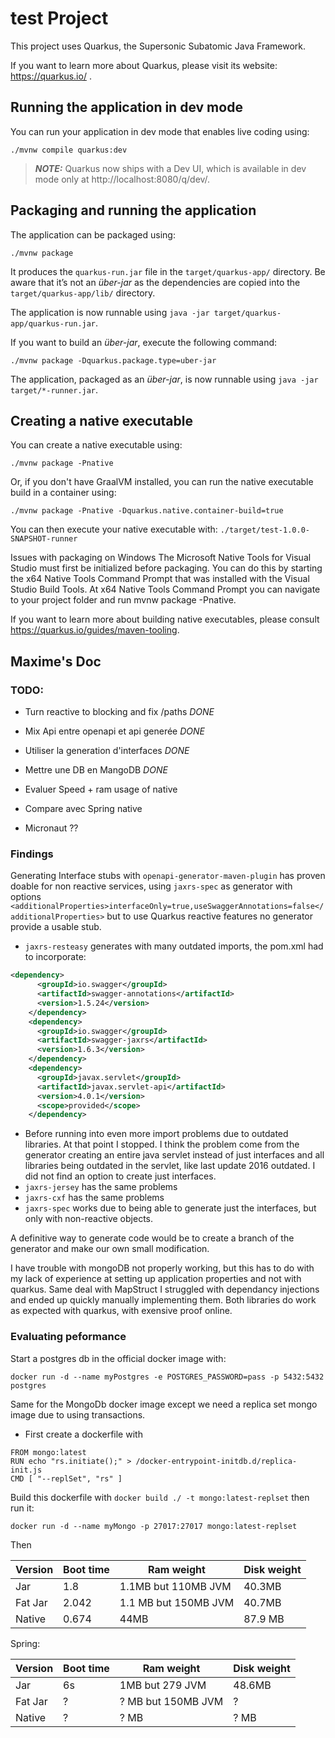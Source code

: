 # test Project

This project uses Quarkus, the Supersonic Subatomic Java Framework.

If you want to learn more about Quarkus, please visit its website: https://quarkus.io/ .

## Running the application in dev mode

You can run your application in dev mode that enables live coding using:
```shell script
./mvnw compile quarkus:dev
```

> **_NOTE:_**  Quarkus now ships with a Dev UI, which is available in dev mode only at http://localhost:8080/q/dev/.

## Packaging and running the application

The application can be packaged using:
```shell script
./mvnw package
```
It produces the `quarkus-run.jar` file in the `target/quarkus-app/` directory.
Be aware that it’s not an _über-jar_ as the dependencies are copied into the `target/quarkus-app/lib/` directory.

The application is now runnable using `java -jar target/quarkus-app/quarkus-run.jar`.

If you want to build an _über-jar_, execute the following command:
```shell script
./mvnw package -Dquarkus.package.type=uber-jar
```

The application, packaged as an _über-jar_, is now runnable using `java -jar target/*-runner.jar`.

## Creating a native executable

You can create a native executable using: 
```shell script
./mvnw package -Pnative
```

Or, if you don't have GraalVM installed, you can run the native executable build in a container using: 
```shell script
./mvnw package -Pnative -Dquarkus.native.container-build=true
```

You can then execute your native executable with: `./target/test-1.0.0-SNAPSHOT-runner`

Issues with packaging on Windows
The Microsoft Native Tools for Visual Studio must first be initialized before packaging. You can do this by starting the x64 Native Tools Command Prompt that was installed with the Visual Studio Build Tools. At x64 Native Tools Command Prompt you can navigate to your project folder and run mvnw package -Pnative.

If you want to learn more about building native executables, please consult https://quarkus.io/guides/maven-tooling.

## Maxime's Doc

### TODO:
* Turn reactive to blocking and fix /paths *DONE*

* Mix Api entre openapi et api generée *DONE*

* Utiliser la generation d'interfaces *DONE*

* Mettre une DB en MangoDB *DONE*

* Evaluer Speed + ram usage of native

* Compare avec Spring native

* Micronaut ??

### Findings

Generating Interface stubs with `openapi-generator-maven-plugin` has proven doable for non reactive services, using `jaxrs-spec` as generator  with options `<additionalProperties>interfaceOnly=true,useSwaggerAnnotations=false</additionalProperties>` but to use Quarkus reactive features no generator provide a usable stub. 
* `jaxrs-resteasy` generates with many outdated imports, the pom.xml had to incorporate:
```xml
<dependency>
      <groupId>io.swagger</groupId>
      <artifactId>swagger-annotations</artifactId>
      <version>1.5.24</version>
    </dependency>
    <dependency>
      <groupId>io.swagger</groupId>
      <artifactId>swagger-jaxrs</artifactId>
      <version>1.6.3</version>
    </dependency>
    <dependency>
      <groupId>javax.servlet</groupId>
      <artifactId>javax.servlet-api</artifactId>
      <version>4.0.1</version>
      <scope>provided</scope>
    </dependency>
```
* Before running into even more import problems due to outdated libraries. At that point I stopped. I think the problem come from the generator creating an entire java servlet instead of just interfaces and all libraries being outdated in the servlet, like last update 2016 outdated. I did not find an option to create just interfaces.
* `jaxrs-jersey` has the same problems
* `jaxrs-cxf` has the same problems
* `jaxrs-spec` works due to being able to generate just the interfaces, but only with non-reactive objects.

A definitive way to generate code would be to create a branch of the generator and make our own small modification.

I have trouble with mongoDB not properly working, but this has to do with my lack of experience at setting up application properties and not with quarkus. Same deal with MapStruct I struggled with dependancy injections and ended up quickly manually implementing them. Both libraries do work as expected with quarkus, with exensive proof online.

### Evaluating peformance

Start a postgres db in the official docker image with:

```docker run -d --name myPostgres -e POSTGRES_PASSWORD=pass -p 5432:5432 postgres```

Same for the MongoDb docker image except we need a replica set mongo image due to using transactions.
* First create a dockerfile with

```
FROM mongo:latest
RUN echo "rs.initiate();" > /docker-entrypoint-initdb.d/replica-init.js
CMD [ "--replSet", "rs" ]
```

Build this dockerfile with `docker build ./ -t mongo:latest-replset` then run it:

```docker run -d --name myMongo -p 27017:27017 mongo:latest-replset```

Then

| Version | Boot time | Ram weight | Disk weight
| --- | --- | --- | ---
| Jar | 1.8 | 1.1MB but 110MB JVM | 40.3MB
| Fat Jar | 2.042 | 1.1 MB but 150MB JVM | 40.7MB
| Native | 0.674 | 44MB | 87.9 MB

Spring:

| Version | Boot time | Ram weight | Disk weight
| --- | --- | --- | ---
| Jar | 6s | 1MB but 279 JVM | 48.6MB
| Fat Jar | ? | ? MB but 150MB JVM | ?
| Native | ? | ? MB | ? MB

